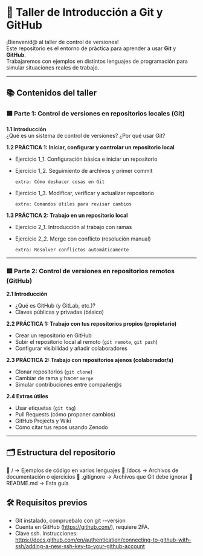 # 🧠 Taller de Introducción a Git y GitHub

¡Bienvenid@ al taller de control de versiones!  
Este repositorio es el entorno de práctica para aprender a usar **Git** y **GitHub**.  
Trabajaremos con ejemplos en distintos lenguajes de programación para simular situaciones reales de trabajo.

---

## 📚 Contenidos del taller

### 🟦 Parte 1: Control de versiones en repositorios locales (Git)

**1.1 Introducción**  
¿Qué es un sistema de control de versiones? ¿Por qué usar Git?

**1.2 PRÁCTICA 1: Iniciar, configurar y controlar un repositorio local**
- Ejercicio 1_1. Configuración básica e iniciar un repositorio
- Ejercicio 1_2. Seguimiento de archivos y primer commit

      extra: Cómo deshacer cosas en Git
- Ejercicio 1_3. Modificar, verificar y actualizar repositorio

      extra: Comandos útiles para revisar cambios

**1.3 PRÁCTICA 2: Trabajo en un repositorio local**
- Ejercicio 2_1. Introducción al trabajo con ramas
- Ejercicio 2_2. Merge con conflicto (resolución manual)

      extra: Resolver conflictos automáticamente
---

### 🟨 Parte 2: Control de versiones en repositorios remotos (GitHub)

**2.1 Introducción**
- ¿Qué es GitHub (y GitLab, etc.)?
- Claves públicas y privadas (básico)

**2.2 PRÁCTICA 1: Trabajo con tus repositorios propios (propietario)**
- Crear un repositorio en GitHub
- Subir el repositorio local al remoto (`git remote`, `git push`)
- Configurar visibilidad y añadir colaboradores

**2.3 PRÁCTICA 2: Trabajo con repositorios ajenos (colaborador/a)**
- Clonar repositorios (`git clone`)
- Cambiar de rama y hacer `merge`
- Simular contribuciones entre compañer@s

**2.4 Extras útiles**
- Usar etiquetas (`git tag`)
- Pull Requests (cómo proponer cambios)
- GitHub Projects y Wiki
- Cómo citar tus repos usando Zenodo

---

## 🗂️ Estructura del repositorio
📁 / → Ejemplos de código en varios lenguajes
📁 /docs → Archivos de documentación o ejercicios
📄 .gitignore → Archivos que Git debe ignorar
📄 README.md → Esta guía

## 🛠️ Requisitos previos
- Git instalado, compruebalo con git --version
- Cuenta en GitHub (https://github.com/), requiere 2FA.
- Clave ssh. Instrucciones: https://docs.github.com/en/authentication/connecting-to-github-with-ssh/adding-a-new-ssh-key-to-your-github-account 

